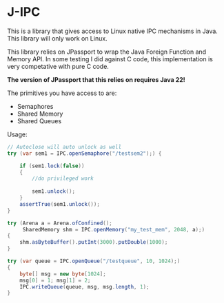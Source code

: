 # J-IPC

This is a library that gives access to Linux native IPC mechanisms in Java. 
This library will only work on Linux. 

This library relies on JPassport to wrap the Java Foreign Function and Memory API. 
In some testing I did against C code, this implementation is
very competative with pure C code.

**The version of JPassport that this relies on requires Java 22!**

The primitives you have access to are:

* Semaphores
* Shared Memory
* Shared Queues

Usage:

``` Java
// Autoclose will auto unlock as well
try (var sem1 = IPC.openSemaphore("/testsem2");) {

    if (sem1.lock(false))
    {
        //do privileged work
        
        sem1.unlock();            
    }
    assertTrue(sem1.unlock());
}

try (Arena a = Arena.ofConfined();
     SharedMemory shm = IPC.openMemory("my_test_mem", 2048, a);)
{
    shm.asByteBuffer().putInt(3000).putDouble(1000);
}

try (var queue = IPC.openQueue("/testqueue", 10, 1024);)
{
    byte[] msg = new byte[1024];
    msg[0] = 1; msg[1] = 2;
    IPC.writeQueue(queue, msg, msg.length, 1);
}

```